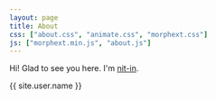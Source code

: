 ```yaml
---
layout: page
title: About
css: ["about.css", "animate.css", "morphext.css"]
js: ["morphext.min.js", "about.js"]
---
```


Hi! Glad to see you here. I'm [nit-in](https://nit-in.github.io).
<div class="thi-signature">
    {{ site.user.name }}
</div>
